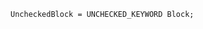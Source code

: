 <!-- This file is generated automatically by infrastructure scripts. Please don't edit by hand. -->

```{ .ebnf .slang-ebnf #UncheckedBlock }
UncheckedBlock = UNCHECKED_KEYWORD Block;
```
